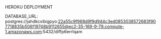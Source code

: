 HEROKU DEPLOYMENT 

DATABASE_URL: postgres://jahdkcxibigpyo:22a55c9f968d9f9d944c3ed0853038572683f907718835b506f19748b9112655@ec2-35-169-9-79.compute-1.amazonaws.com:5432/diffp6errlqam